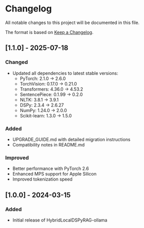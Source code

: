 # Changelog

All notable changes to this project will be documented in this file.

The format is based on [Keep a Changelog](https://keepachangelog.com/en/1.0.0/).

## [1.1.0] - 2025-07-18

### Changed
- Updated all dependencies to latest stable versions:
  - PyTorch: 2.1.0 → 2.6.0
  - TorchVision: 0.17.0 → 0.21.0
  - Transformers: 4.36.0 → 4.53.2
  - SentencePiece: 0.1.99 → 0.2.0
  - NLTK: 3.8.1 → 3.9.1
  - DSPy: 2.3.4 → 2.6.27
  - NumPy: 1.24.0 → 2.0.0
  - Scikit-learn: 1.3.0 → 1.5.0

### Added
- UPGRADE_GUIDE.md with detailed migration instructions
- Compatibility notes in README.md

### Improved
- Better performance with PyTorch 2.6
- Enhanced MPS support for Apple Silicon
- Improved tokenization speed

## [1.0.0] - 2024-03-15

### Added
- Initial release of HybridLocalDSPyRAG-ollama 
